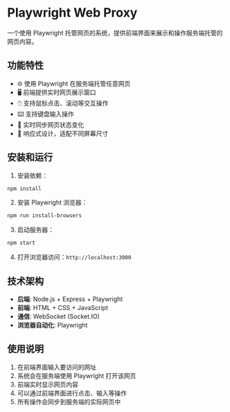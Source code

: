 # Playwright Web Proxy

一个使用 Playwright 托管网页的系统，提供前端界面来展示和操作服务端托管的网页内容。

## 功能特性

- 🌐 使用 Playwright 在服务端托管任意网页
- 🖥️ 前端提供实时网页展示窗口
- 🖱️ 支持鼠标点击、滚动等交互操作
- ⌨️ 支持键盘输入操作
- 🔄 实时同步网页状态变化
- 📱 响应式设计，适配不同屏幕尺寸

## 安装和运行

1. 安装依赖：
```bash
npm install
```

2. 安装 Playwright 浏览器：
```bash
npm run install-browsers
```

3. 启动服务器：
```bash
npm start
```

4. 打开浏览器访问：`http://localhost:3000`

## 技术架构

- **后端**: Node.js + Express + Playwright
- **前端**: HTML + CSS + JavaScript
- **通信**: WebSocket (Socket.IO)
- **浏览器自动化**: Playwright

## 使用说明

1. 在前端界面输入要访问的网址
2. 系统会在服务端使用 Playwright 打开该网页
3. 前端实时显示网页内容
4. 可以通过前端界面进行点击、输入等操作
5. 所有操作会同步到服务端的实际网页中